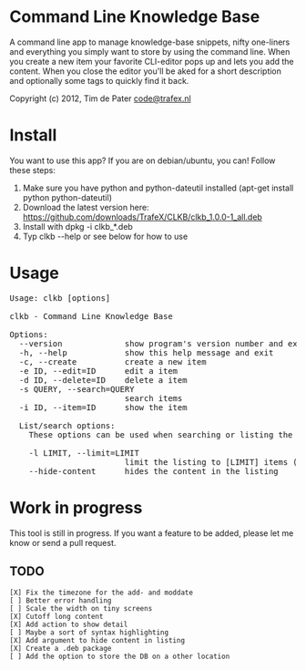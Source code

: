 Command Line Knowledge Base
===========================
A command line app to manage knowledge-base snippets, nifty one-liners and everything you simply want to store by using the command line.
When you create a new item your favorite CLI-editor pops up and lets you add the content. When you close the editor you'll be aked for a short description and optionally some tags to quickly find it back.


Copyright (c) 2012, Tim de Pater <code@trafex.nl>


Install
=======
You want to use this app? If you are on debian/ubuntu, you can!
Follow these steps:

1. Make sure you have python and python-dateutil installed (apt-get install python python-dateutil)
2. Download the latest version here: <https://github.com/downloads/TrafeX/CLKB/clkb_1.0.0-1_all.deb>
3. Install with dpkg -i clkb_*.deb
4. Typ clkb --help or see below for how to use

Usage
=====

<pre>
Usage: clkb [options]

clkb - Command Line Knowledge Base

Options:
  --version             show program's version number and exit
  -h, --help            show this help message and exit
  -c, --create          create a new item
  -e ID, --edit=ID      edit a item
  -d ID, --delete=ID    delete a item
  -s QUERY, --search=QUERY
                        search items
  -i ID, --item=ID      show the item

  List/search options:
    These options can be used when searching or listing the items

    -l LIMIT, --limit=LIMIT
                        limit the listing to [LIMIT] items (default 50)
    --hide-content      hides the content in the listing
</pre>

Work in progress
================
This tool is still in progress. If you want a feature to be added, please let me know or send a pull request.

TODO
----
    [X] Fix the timezone for the add- and moddate
    [ ] Better error handling
    [ ] Scale the width on tiny screens
    [X] Cutoff long content
    [X] Add action to show detail
    [ ] Maybe a sort of syntax highlighting
    [X] Add argument to hide content in listing
    [X] Create a .deb package
    [ ] Add the option to store the DB on a other location
